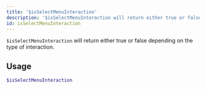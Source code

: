 ```yaml
---
title: '$isSelectMenuInteraction'
description: '$isSelectMenuInteraction will return either true or false depending on the type of the interaction.'
id: isSelectMenuInteraction
---
```


`$isSelectMenuInteraction` will return either true or false depending on the type of interaction.

## Usage

```php
$isSelectMenuInteraction
```